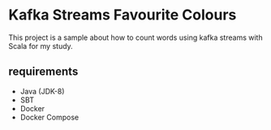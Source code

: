 # Kafka Streams Favourite Colours #

This project is a sample about how to count words using kafka streams with Scala for my study.

## requirements ##
- Java (JDK-8)
- SBT
- Docker
- Docker Compose


